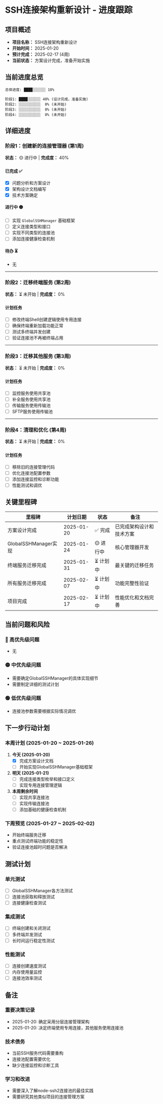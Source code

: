# SSH连接架构重新设计 - 进度跟踪

## 项目概述
- **项目名称：** SSH连接架构重新设计
- **开始时间：** 2025-01-20
- **预计完成：** 2025-02-17 (4周)
- **当前状态：** 方案设计完成，准备开始实施

## 当前进度总览

```
总体进度: ████░░░░░░ 10%

阶段1: ████░░░░░░ 40% (设计完成，准备实施)
阶段2: ░░░░░░░░░░  0% (未开始)
阶段3: ░░░░░░░░░░  0% (未开始)  
阶段4: ░░░░░░░░░░  0% (未开始)
```

## 详细进度

### 阶段1：创建新的连接管理器 (第1周)
**状态：** 🟡 进行中 | **完成度：** 40%

#### 已完成 ✅
- [x] 问题分析和方案设计
- [x] 架构设计文档编写
- [x] 技术方案确定

#### 进行中 🟡
- [ ] 实现 `GlobalSSHManager` 基础框架
- [ ] 定义连接类型和接口
- [ ] 实现不同类型的连接池
- [ ] 添加连接健康检查机制

#### 待办 ⏳
- 无

---

### 阶段2：迁移终端服务 (第2周)
**状态：** ⏳ 未开始 | **完成度：** 0%

#### 计划任务
- [ ] 修改终端Shell创建逻辑使用专用连接
- [ ] 确保终端重新加载功能正常
- [ ] 测试多终端并发创建
- [ ] 验证连接池不再被终端占用

---

### 阶段3：迁移其他服务 (第3周)
**状态：** ⏳ 未开始 | **完成度：** 0%

#### 计划任务
- [ ] 监控服务使用共享池
- [ ] 补全服务使用共享池
- [ ] 传输服务使用传输池
- [ ] SFTP服务使用传输池

---

### 阶段4：清理和优化 (第4周)
**状态：** ⏳ 未开始 | **完成度：** 0%

#### 计划任务
- [ ] 移除旧的连接管理代码
- [ ] 优化连接池配置参数
- [ ] 添加连接监控和诊断功能
- [ ] 性能测试和调优

## 关键里程碑

| 里程碑 | 计划日期 | 状态 | 备注 |
|--------|----------|------|------|
| 方案设计完成 | 2025-01-20 | ✅ 完成 | 已完成架构设计和技术方案 |
| GlobalSSHManager实现 | 2025-01-24 | 🟡 进行中 | 核心管理器开发 |
| 终端服务迁移完成 | 2025-01-31 | ⏳ 计划中 | 最关键的迁移任务 |
| 所有服务迁移完成 | 2025-02-07 | ⏳ 计划中 | 功能完整性验证 |
| 项目完成 | 2025-02-17 | ⏳ 计划中 | 性能优化和文档完善 |

## 当前问题和风险

### 🔴 高优先级问题
- 无

### 🟡 中优先级问题
- 需要确定GlobalSSHManager的具体实现细节
- 需要制定详细的测试计划

### 🟢 低优先级问题
- 连接池参数需要根据实际情况调优

## 下一步行动计划

### 本周计划 (2025-01-20 ~ 2025-01-26)
1. **今天 (2025-01-20)**
   - [x] 完成方案设计文档
   - [ ] 开始实现GlobalSSHManager基础框架

2. **明天 (2025-01-21)**
   - [ ] 完成连接类型枚举和接口定义
   - [ ] 实现专用连接管理逻辑

3. **本周剩余时间**
   - [ ] 实现共享连接池
   - [ ] 实现传输连接池
   - [ ] 添加基础的健康检查机制

### 下周预览 (2025-01-27 ~ 2025-02-02)
- 开始终端服务迁移
- 重点测试终端功能的稳定性
- 验证连接池超时问题是否解决

## 测试计划

### 单元测试
- [ ] GlobalSSHManager各方法测试
- [ ] 连接池获取和释放测试
- [ ] 连接健康检查测试

### 集成测试
- [ ] 终端创建和关闭测试
- [ ] 多终端并发测试
- [ ] 长时间运行稳定性测试

### 性能测试
- [ ] 连接创建速度测试
- [ ] 内存使用量监控
- [ ] 连接池效率测试

## 备注

### 重要决策记录
- 2025-01-20: 确定采用分层连接管理架构
- 2025-01-20: 决定终端使用专用连接，其他服务使用连接池

### 技术债务
- 当前SSH服务代码需要重构
- 连接池配置需要优化
- 缺少连接监控和诊断工具

### 学习和改进
- 需要深入了解node-ssh2连接池的最佳实践
- 需要研究其他类似项目的连接管理方案
